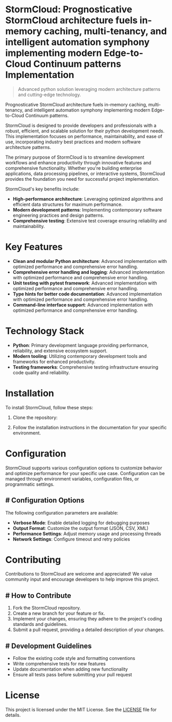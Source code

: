 <!-- fallback_StormCloud_20250805191213_63529 -->

# StormCloud: Prognosticative StormCloud architecture fuels in-memory caching, multi-tenancy, and intelligent automation symphony implementing modern Edge-to-Cloud Continuum patterns Implementation
> Advanced python solution leveraging modern architecture patterns and cutting-edge technology.

Prognosticative StormCloud architecture fuels in-memory caching, multi-tenancy, and intelligent automation symphony implementing modern Edge-to-Cloud Continuum patterns.

StormCloud is designed to provide developers and professionals with a robust, efficient, and scalable solution for their python development needs. This implementation focuses on performance, maintainability, and ease of use, incorporating industry best practices and modern software architecture patterns.

The primary purpose of StormCloud is to streamline development workflows and enhance productivity through innovative features and comprehensive functionality. Whether you're building enterprise applications, data processing pipelines, or interactive systems, StormCloud provides the foundation you need for successful project implementation.

StormCloud's key benefits include:

* **High-performance architecture**: Leveraging optimized algorithms and efficient data structures for maximum performance.
* **Modern development patterns**: Implementing contemporary software engineering practices and design patterns.
* **Comprehensive testing**: Extensive test coverage ensuring reliability and maintainability.

# Key Features

* **Clean and modular Python architecture**: Advanced implementation with optimized performance and comprehensive error handling.
* **Comprehensive error handling and logging**: Advanced implementation with optimized performance and comprehensive error handling.
* **Unit testing with pytest framework**: Advanced implementation with optimized performance and comprehensive error handling.
* **Type hints for better code documentation**: Advanced implementation with optimized performance and comprehensive error handling.
* **Command-line interface support**: Advanced implementation with optimized performance and comprehensive error handling.

# Technology Stack

* **Python**: Primary development language providing performance, reliability, and extensive ecosystem support.
* **Modern tooling**: Utilizing contemporary development tools and frameworks for enhanced productivity.
* **Testing frameworks**: Comprehensive testing infrastructure ensuring code quality and reliability.

# Installation

To install StormCloud, follow these steps:

1. Clone the repository:


2. Follow the installation instructions in the documentation for your specific environment.

# Configuration

StormCloud supports various configuration options to customize behavior and optimize performance for your specific use case. Configuration can be managed through environment variables, configuration files, or programmatic settings.

## # Configuration Options

The following configuration parameters are available:

* **Verbose Mode**: Enable detailed logging for debugging purposes
* **Output Format**: Customize the output format (JSON, CSV, XML)
* **Performance Settings**: Adjust memory usage and processing threads
* **Network Settings**: Configure timeout and retry policies

# Contributing

Contributions to StormCloud are welcome and appreciated! We value community input and encourage developers to help improve this project.

## # How to Contribute

1. Fork the StormCloud repository.
2. Create a new branch for your feature or fix.
3. Implement your changes, ensuring they adhere to the project's coding standards and guidelines.
4. Submit a pull request, providing a detailed description of your changes.

## # Development Guidelines

* Follow the existing code style and formatting conventions
* Write comprehensive tests for new features
* Update documentation when adding new functionality
* Ensure all tests pass before submitting your pull request

# License

This project is licensed under the MIT License. See the [LICENSE](https://github.com/QOZU/StormCloud/blob/main/LICENSE) file for details.
